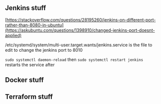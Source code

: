 ## Jenkins stuff

[https://stackoverflow.com/questions/28195260/jenkins-on-different-port-rather-than-8080-in-ubuntu](https://askubuntu.com/questions/1398910/changed-jenkins-port-doesnt-applied)

/etc/systemd/system/multi-user.target.wants/jenkins.service is the file to edit to change the jenkins port to 8010

`sudo systemctl daemon-reload` then `sudo systemctl restart jenkins` restarts the service after

## Docker stuff

## Terraform stuff

## 
